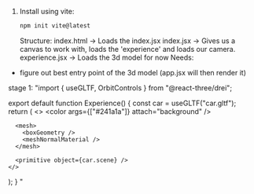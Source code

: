 1. Install using vite:

   ```bash
   npm init vite@latest
   ```

   Structure:
   index.html -> Loads the index.jsx
   index.jsx -> Gives us a canvas to work with, loads the 'experience' and loads our camera.
   experience.jsx -> Loads the 3d model for now
   Needs:

- figure out best entry point of the 3d model (app.jsx will then render it)

stage 1:
"import { useGLTF, OrbitControls } from "@react-three/drei";

export default function Experience() {
const car = useGLTF("car.gltf");
return (
<>
<color args={["#241a1a"]} attach="background" />
<OrbitControls makeDefault />

      <mesh>
        <boxGeometry />
        <meshNormalMaterial />
      </mesh>

      <primitive object={car.scene} />
    </>

);
}
"
